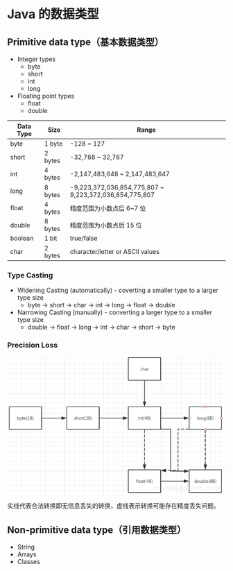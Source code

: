 # Java 的数据类型

## Primitive data type（基本数据类型）
- Integer types 
  - byte
  - short 
  - int 
  - long
- Floating point types 
  - float 
  - double 
  

| Data Type | Size | Range |
|------- | ------- | ---------|
byte |  1 byte | -128 ~ 127
short | 2 bytes | -32,768 ~ 32,767
int  | 4 bytes | -2,147,483,648 ~ 2,147,483,647  
long | 8 bytes | -9,223,372,036,854,775,807 ~ 9,223,372,036,854,775,807
float | 4 bytes | 精度范围为小数点后 6~7 位  
double | 8 bytes | 精度范围为小数点后 15 位
boolean | 1 bit | true/false
char | 2 bytes | character/letter or ASCII values

### Type Casting 
- Widening Casting (automatically) - coverting a smaller type to a larger type size
  - byte -> short -> char -> int -> long -> float -> double
- Narrowing Casting (manually) - converting a larger type to a smaller type size
  - double -> float -> long -> int -> char -> short -> byte

### Precision Loss
![Precision Loss](/images/TypeCasting.png)

实线代表合法转换即无信息丢失的转换，虚线表示转换可能存在精度丢失问题。


## Non-primitive data type（引用数据类型）
- String
- Arrays 
- Classes 
